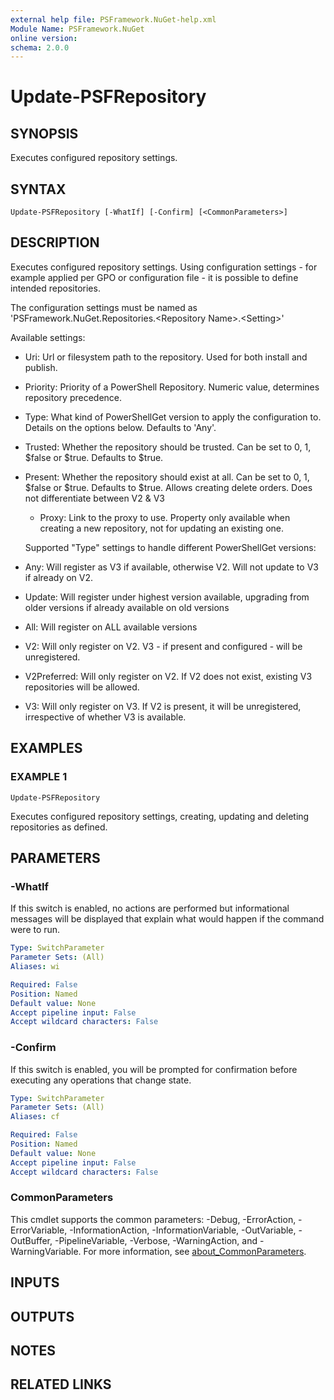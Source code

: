 ```yaml
---
external help file: PSFramework.NuGet-help.xml
Module Name: PSFramework.NuGet
online version:
schema: 2.0.0
---
```


# Update-PSFRepository

## SYNOPSIS
Executes configured repository settings.

## SYNTAX

```
Update-PSFRepository [-WhatIf] [-Confirm] [<CommonParameters>]
```

## DESCRIPTION
Executes configured repository settings.
Using configuration settings - for example applied per GPO or configuration file - it is possible to define intended repositories.

The configuration settings must be named as 'PSFramework.NuGet.Repositories.\<Repository Name\>.\<Setting\>'

Available settings:
- Uri: Url or filesystem path to the repository.
Used for both install and publish.
- Priority: Priority of a PowerShell Repository.
Numeric value, determines repository precedence.
- Type: What kind of PowerShellGet version to apply the configuration to.
Details on the options below.
Defaults to 'Any'.
- Trusted: Whether the repository should be trusted.
Can be set to 0, 1, $false or $true.
Defaults to $true.
- Present: Whether the repository should exist at all.
Can be set to 0, 1, $false or $true.
Defaults to $true.
           Allows creating delete orders.
Does not differentiate between V2 & V3
   - Proxy: Link to the proxy to use.
Property only available when creating a new repository, not for updating an existing one.
  
   Supported "Type" settings to handle different PowerShellGet versions:
- Any: Will register as V3 if available, otherwise V2.
Will not update to V3 if already on V2.
- Update: Will register under highest version available, upgrading from older versions if already available on old versions
- All: Will register on ALL available versions
- V2: Will only register on V2.
V3 - if present and configured - will be unregistered.
- V2Preferred: Will only register on V2.
If V2 does not exist, existing V3 repositories will be allowed.
- V3: Will only register on V3.
If V2 is present, it will be unregistered, irrespective of whether V3 is available.

## EXAMPLES

### EXAMPLE 1
```
Update-PSFRepository
```

Executes configured repository settings, creating, updating and deleting repositories as defined.

## PARAMETERS

### -WhatIf
If this switch is enabled, no actions are performed but informational messages will be displayed that explain what would happen if the command were to run.

```yaml
Type: SwitchParameter
Parameter Sets: (All)
Aliases: wi

Required: False
Position: Named
Default value: None
Accept pipeline input: False
Accept wildcard characters: False
```

### -Confirm
If this switch is enabled, you will be prompted for confirmation before executing any operations that change state.

```yaml
Type: SwitchParameter
Parameter Sets: (All)
Aliases: cf

Required: False
Position: Named
Default value: None
Accept pipeline input: False
Accept wildcard characters: False
```

### CommonParameters
This cmdlet supports the common parameters: -Debug, -ErrorAction, -ErrorVariable, -InformationAction, -InformationVariable, -OutVariable, -OutBuffer, -PipelineVariable, -Verbose, -WarningAction, and -WarningVariable. For more information, see [about_CommonParameters](http://go.microsoft.com/fwlink/?LinkID=113216).

## INPUTS

## OUTPUTS

## NOTES

## RELATED LINKS
